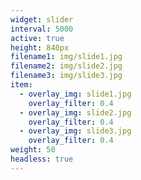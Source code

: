 ```yaml
---
widget: slider
interval: 5000
active: true
height: 840px
filename1: img/slide1.jpg
filename2: img/slide2.jpg
filename3: img/slide3.jpg
item:
  - overlay_img: slide1.jpg
    overlay_filter: 0.4
  - overlay_img: slide2.jpg
    overlay_filter: 0.4
  - overlay_img: slide3.jpg
    overlay_filter: 0.4
weight: 50
headless: true
---
```

